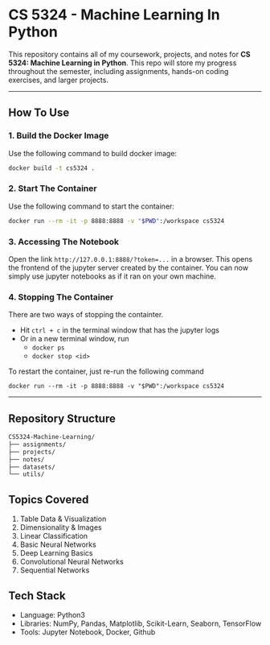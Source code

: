 # CS 5324 - Machine Learning In Python

This repository contains all of my coursework, projects, and notes for **CS 5324: Machine Learning in Python**.
This repo will store my progress throughout the semester, including assignments, hands-on coding exercises, and larger projects.

---

## How To Use

### 1. Build the Docker Image

Use the following command to build docker image:

```bash
docker build -t cs5324 .
```


### 2. Start The Container

Use the following command to start the container:

```bash
docker run --rm -it -p 8888:8888 -v "$PWD":/workspace cs5324
```


### 3. Accessing The Notebook

Open the link `http://127.0.0.1:8888/?token=...` in a browser. This opens the frontend of the jupyter server created by the container. You can now simply use jupyter notebooks as if it ran on your own machine.


### 4. Stopping The Container

There are two ways of stopping the containter.
- Hit `ctrl + c` in the terminal window that has the jupyter logs
- Or in a new terminal window, run
  - `docker ps`
  - `docker stop <id>`

To restart the container, just re-run the following command
```
docker run --rm -it -p 8888:8888 -v "$PWD":/workspace cs5324
```


----


## Repository Structure  

```bash
CS5324-Machine-Learning/
├── assignments/
├── projects/
├── notes/
├── datasets/
└── utils/
```

## Topics Covered

1. Table Data & Visualization
2. Dimensionality & Images
3. Linear Classification
4. Basic Neural Networks
5. Deep Learning Basics
6. Convolutional Neural Networks
7. Sequential Networks

## Tech Stack

- Language: Python3
- Libraries: NumPy, Pandas, Matplotlib, Scikit-Learn, Seaborn, TensorFlow
- Tools: Jupyter Notebook, Docker, Github

